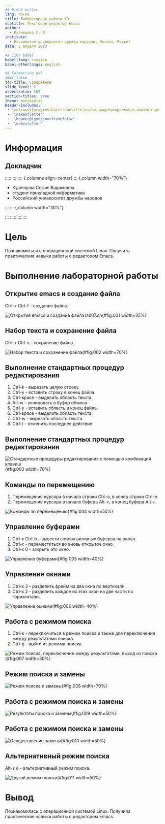 ```yaml
---
## Front matter
lang: ru-RU
title: Лабораторная работа №9
subtitle: Текстовой редактор emacs
author:
  - Кузнецова С. В.
institute:
  - Российский университет дружбы народов, Москва, Россия
date: 6 апреля 2023

## i18n babel
babel-lang: russian
babel-otherlangs: english

## Formatting pdf
toc: false
toc-title: Содержание
slide_level: 2
aspectratio: 169
section-titles: true
theme: metropolis
header-includes:
 - \metroset{progressbar=frametitle,sectionpage=progressbar,numbering=fraction}
 - '\makeatletter'
 - '\beamer@ignorenonframefalse'
 - '\makeatother'
---
```


# Информация

## Докладчик

:::::::::::::: {.columns align=center}
::: {.column width="70%"}

  * Кузнецова София Вадимовна
  * студент прикладной информатики
  * Российский университет дружбы народов

:::
::: {.column width="30%"}


:::
::::::::::::::

# Цель

Познакомиться с операционной системой Linux. Получить практические навыки работы с редактором Emacs.

# Выполнение лабораторной работы

##  Открытие emacs и создание файла

Ctrl-x Ctrl-f - создание файла.

![Открытие emacs  и создание файла lab07.sh](image/1.png){#fig:001 width=35%}

## Набор текста и сохранение файла

Ctrl-x Ctrl-s - сохранение файла. 

![Набор текста и сохранение файла](image/2.png){#fig:002 width=70%}

##  Выполнение стандартных процедур редактирования

1. Ctrl-k - вырезать целую строку.
2. Ctrl-y - вставить строку в конец файла. 
3. Ctrl-space - выделить область текста.
4. Alt-w - копировать в буфер обмена 
5. Ctrl-y - вставить область в конец файла.
6. Ctrl-space - выделить область текста. 
7. Ctrl-w - вырезать область текста.
8. Ctrl-/ - отменить последнее действие.

## Выполнение стандартных процедур редактирования

![Стандартные процедуры редактирования с помощью комбинаций клавиш](image/3.png){#fig:003 width=70%}

## Команды по перемещению

1. Перемещения курсора в начало строки Ctrl-a, в конец строки Ctrl-e. 
2. Перемещение курсора в начало буфера Alt-<, в конец буфера Alt->.

![Команды по перемещению](image/4.png){#fig:004 width=55%}

## Управление буферами

1. Ctrl-x Ctrl-b - вывести список активных буферов на экран.
2. Ctrl-x - переместиться во вновь открытое окно.
3. Ctrl-x 0 - закрыть это окно.

![Управление буферами](image/5.png){#fig:005 width=40%}

##  Управление окнами

1. Ctrl-x 3 - разделить фрейм на два окна по вертикали.
2. Ctrl-x 2 - разделить каждое из этих окон на две части по горизонтали.

![Управление окнами](image/6.png){#fig:006 width=40%}

## Работа с режимом поиска

1. Ctrl-s - переключиться в режим поиска и также для переключения между результатами поиска. 
2. Ctrl-g - выйти из режима поиска.

![Режим поиска, переключение между результатами, выход из поиска](image/7.png){#fig:007 width=30%}

## Режим поиска и замены

![Режим поиска и замены](image/8.jpg){#fig:008 width=70%}

## Работа с режимом поиска и замены

![Результаты поиска и замены](image/9.jpg){#fig:009 width=50%}

## Работа с режимом поиска и замены

![Осуществление замены](image/10.jpg){#fig:010 width=50%}

## Альтернативный режим поиска

Alt-s o - альтернативный режим поиска.

![Другой режим поиска](image/11.jpg){#fig:011 width=50%}

# Вывод

Познакомилась с операционной системой Linux. Получила практические навыки работы с редактором Emacs.
